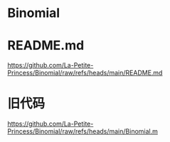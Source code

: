 # Binomial

# README.md
https://github.com/La-Petite-Princess/Binomial/raw/refs/heads/main/README.md

# 旧代码
https://github.com/La-Petite-Princess/Binomial/raw/refs/heads/main/Binomial.m
